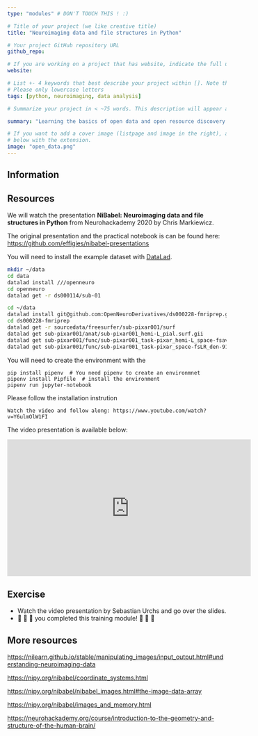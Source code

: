 ```yaml
---
type: "modules" # DON'T TOUCH THIS ! :)

# Title of your project (we like creative title)
title: "Neuroimaging data and file structures in Python"

# Your project GitHub repository URL
github_repo:

# If you are working on a project that has website, indicate the full url including "https://" below or leave it empty.
website:

# List +- 4 keywords that best describe your project within []. Note that the project summary also involves a number of key words. Those are listed on top of the [github repository](https://github.com/PSY6983-2021/project_template), click `manage topics`.
# Please only lowercase letters
tags: [python, neuroimaging, data analysis]

# Summarize your project in < ~75 words. This description will appear at the top of your page and on the list page with other projects..

summary: "Learning the basics of open data and open resource discovery."

# If you want to add a cover image (listpage and image in the right), add it to your directory and indicate the name
# below with the extension.
image: "open_data.png"
---
```

<!-- This is an html comment and this won't appear in the rendered page. You are now editing the "content" area, the core of your description. Everything that you can do in markdown is allowed below. We added a couple of comments to guide your through documenting your progress. -->

## Information

## Resources

We will watch the presentation **NiBabel: Neuroimaging data and file structures in Python** from Neurohackademy 2020 by Chris Markiewicz.

The original presentation and the practical notebook is can be found here: https://github.com/effigies/nibabel-presentations

You will need to install the example dataset with [DataLad](modules/datalad/).

```bash
mkdir ~/data
cd data
datalad install ///openneuro
cd openneuro
datalad get -r ds000114/sub-01

cd ~/data
datalad install git@github.com:OpenNeuroDerivatives/ds000228-fmriprep.git
cd ds000228-fmriprep
datalad get -r sourcedata/freesurfer/sub-pixar001/surf
datalad get sub-pixar001/anat/sub-pixar001_hemi-L_pial.surf.gii
datalad get sub-pixar001/func/sub-pixar001_task-pixar_hemi-L_space-fsaverage5_bold.func.gii
datalad get sub-pixar001/func/sub-pixar001_task-pixar_space-fsLR_den-91k_bold.dtseries.nii
```

You will need to create the environment with the 
```
pip install pipenv  # You need pipenv to create an environmnet
pipenv install Pipfile  # install the environment
pipenv run jupyter-notebook
```

Please follow the installation instrution

    Watch the video and follow along: https://www.youtube.com/watch?v=Y6ulmOlW1FI

The video presentation is available below:
<iframe width="560" height="315" src="https://www.youtube.com/watch?v=Y6ulmOlW1FI" title="NiBabel: Neuroimaging data and file structures in Python" frameborder="0" allow="accelerometer; autoplay; clipboard-write; encrypted-media; gyroscope; picture-in-picture" allowfullscreen></iframe>


## Exercise

 * Watch the video presentation by Sebastian Urchs and go over the slides.
 * 🎉 🎉 🎉 you completed this training module! 🎉 🎉 🎉

## More resources

https://nilearn.github.io/stable/manipulating_images/input_output.html#understanding-neuroimaging-data

https://nipy.org/nibabel/coordinate_systems.html

https://nipy.org/nibabel/nibabel_images.html#the-image-data-array

https://nipy.org/nibabel/images_and_memory.html

https://neurohackademy.org/course/introduction-to-the-geometry-and-structure-of-the-human-brain/